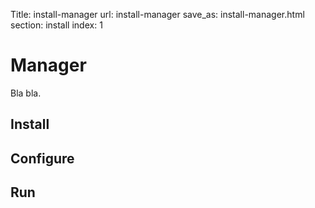 Title: install-manager
url: install-manager
save_as: install-manager.html
section: install
index: 1

# Manager

Bla bla. 

## Install

## Configure

## Run

